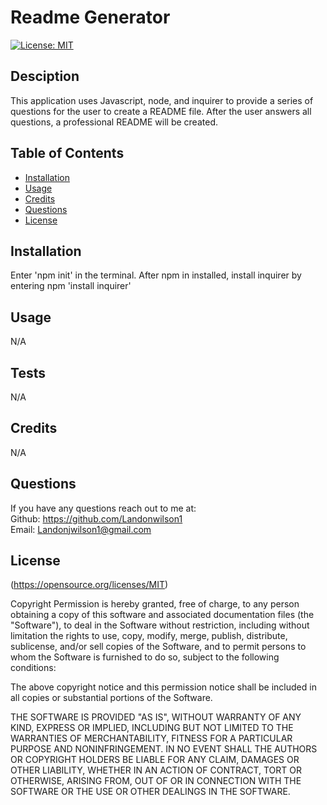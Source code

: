 # Readme Generator 

  [![License: MIT](https://img.shields.io/badge/License-MIT-yellow.svg)](https://opensource.org/licenses/MIT)

  ## Desciption 
  This application uses Javascript, node, and inquirer to provide a series of questions for the user to create a README file. After the user answers all questions, a professional README will be created.

  ## Table of Contents
  - [Installation](#installation)
  - [Usage](#usage)
  - [Credits](#contributing)
  - [Questions](#questions)
  - [License](#License)

  ## Installation 
  Enter 'npm init' in the terminal. After npm in installed, install inquirer by entering npm 'install inquirer'

  ## Usage 
  N/A

  ## Tests 
  N/A

  ## Credits 
  N/A

  ## Questions 
  If you have any questions reach out to me at: </br>
  Github: https://github.com/Landonwilson1 </br>
  Email: Landonjwilson1@gmail.com
  
  ## License
  (https://opensource.org/licenses/MIT)
  
Copyright <YEAR> <COPYRIGHT HOLDER>
Permission is hereby granted, free of charge, to any person obtaining a copy of this software and associated documentation files (the "Software"), to deal in the Software without restriction, including without limitation the rights to use, copy, modify, merge, publish, distribute, sublicense, and/or sell copies of the Software, and to permit persons to whom the Software is furnished to do so, subject to the following conditions:
              
The above copyright notice and this permission notice shall be included in all copies or substantial portions of the Software.
              
THE SOFTWARE IS PROVIDED "AS IS", WITHOUT WARRANTY OF ANY KIND, EXPRESS OR IMPLIED, INCLUDING BUT NOT LIMITED TO THE WARRANTIES OF MERCHANTABILITY, FITNESS FOR A PARTICULAR PURPOSE AND NONINFRINGEMENT. IN NO EVENT SHALL THE AUTHORS OR COPYRIGHT HOLDERS BE LIABLE FOR ANY CLAIM, DAMAGES OR OTHER LIABILITY, WHETHER IN AN ACTION OF CONTRACT, TORT OR OTHERWISE, ARISING FROM, OUT OF OR IN CONNECTION WITH THE SOFTWARE OR THE USE OR OTHER DEALINGS IN THE SOFTWARE.
